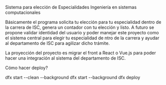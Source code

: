 Sistema para elección de Especialidades Ingeniería en sistemas computacionales

Básicamente el programa solicita tu elección para tu especialidad dentro de la carrera de ISC, genera un contador con tu elección y listo.
A futuro se propone validar identidad del usuario y poder manejar este proyecto como el sistema central para elegir tu especialidad de ntro de la carrera y ayudar al departamento de ISC para agilizar dicho trámite.

La proyección del proyecto es migrar el front a React o Vue.js para poder hacer una integración al sistema del departamento de ISC.

Cómo hacer deploy?

 dfx start --clean --background
 dfx start --background
 dfx deploy